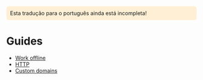 <div style=background:papayawhip;padding:10px;border-radius:7px;>Esta tradução para o português ainda está incompleta!</div>

# Guides

- [Work offline](/guides/offline)
- [HTTP](/guides/http)
- [Custom domains](/guides/custom-dns)

